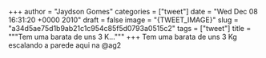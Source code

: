 
+++
author = "Jaydson Gomes"
categories = ["tweet"]
date = "Wed Dec 08 16:31:20 +0000 2010"
draft = false
image = "{TWEET_IMAGE}"
slug = "a34d5ae75d1b9ab21c1c954c85f5d0793a0515c2"
tags = ["tweet"]
title = """Tem uma barata de uns 3 K..."""
+++
Tem uma barata de uns 3 Kg escalando a parede aqui na @ag2
